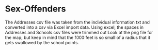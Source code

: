 # Sex-Offenders
The Addresses csv file was taken from the individual information txt and converted into a csv via Excel import data.
Using excel, the spaces in Addresses and Schools csv files were trimmed out 
Look at the png file for the map, but keep in mind that the 1000 feet is so small of a radius that it gets swallowed by the school points. 
